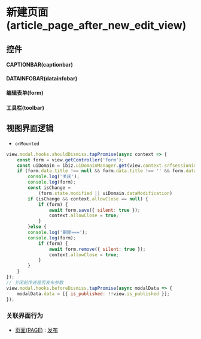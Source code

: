 # 新建页面(article_page_after_new_edit_view)  <!-- {docsify-ignore-all} -->



## 控件
#### CAPTIONBAR(captionbar)
#### DATAINFOBAR(datainfobar)
#### 编辑表单(form)
#### 工具栏(toolbar)

## 视图界面逻辑
* `onMounted`
```javascript
view.modal.hooks.shouldDismiss.tapPromise(async context => {
    const form = view.getController('form');
    const uiDomain = ibiz.uiDomainManager.get(view.context.srfsessionid);
    if (form.data.title !== null && form.data.title !== '' && form.data.title !== undefined) {
        console.log('关闭');
        console.log(form);
        const isChange =
            (form.state.modified || uiDomain.dataModification)
        if (isChange && context.allowClose == null) {
            if (form) {
                await form.save({ silent: true });
                context.allowClose = true;
            }
        }else {
        console.log('删除===');
        console.log(form);
            if (form) {
                await form.remove({ silent: true });
                context.allowClose = true;
            }
        }
    } 
});
// 关闭前传递是否发布参数
view.modal.hooks.beforeDismiss.tapPromise(async modalData => {
    modalData.data = [{ is_published: !!view.is_published }];
});
```


### 关联界面行为
  * [页面(PAGE)](module/Wiki/article_page) : [发布](module/Wiki/article_page#界面行为)

<script>
 const { createApp } = Vue
  createApp({
    data() {
      return {

      }
    }
  }).use(ElementPlus).mount('#app')
</script>